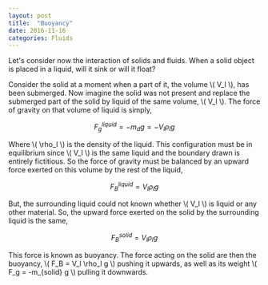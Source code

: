 ```yaml
---
layout: post
title:  "Buoyancy"
date: 2016-11-16
categories: Fluids
---
```


Let's consider now the interaction of solids and fluids. When a solid object is placed in a liquid, will it sink or will it float?

Consider the solid at a moment when a part of it, the volume \\( V_l \\), has been submerged. Now imagine the solid was not present and replace the submerged part of the solid by liquid of the same volume, \\( V_l \\). The force of gravity on that volume of liquid is simply,

$$
  F_g^{liquid} = - m_d g = - V_l \rho_l g
$$

Where \\( \rho_l \\) is the density of the liquid. This configuration must be in equilibrium since \\( V_l \\) is the same liquid and the boundary drawn is entirely fictitious. So the force of gravity must be balanced by an upward force exerted on this volume by the rest of the liquid,

$$
  F_B^{liquid} = V_l \rho_l g
$$

But, the surrounding liquid could not known whether \\( V_l \\) is liquid or any other material. So, the upward force exerted on the solid by the surrounding liquid is the same,

$$
  F_B^{solid} = V_l \rho_l g
$$

This force is known as buoyancy. The force acting on the solid are then the buoyancy, \\( F_B = V_l \rho_l g \\) pushing it upwards, as well as its weight \\( F_g = -m_{solid} g \\) pulling it downwards. 
